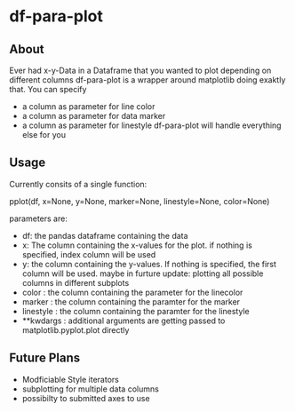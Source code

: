 # df-para-plot
## About
Ever had x-y-Data in a Dataframe that you wanted to plot depending on different columns
df-para-plot is a wrapper around matplotlib doing exaktly that. You can specify
* a column as parameter for line color
* a column as parameter for data marker
* a column as parameter for linestyle
df-para-plot will handle everything else for you

## Usage

Currently consits of a single function:

pplot(df, x=None, y=None, marker=None, linestyle=None, color=None)

parameters are:
 *  df: the pandas dataframe containing the data
 *  x: The column containing the x-values for the plot. if nothing is specified, index column will be used
 *  y: the column containing the y-values. If nothing is specified, the first column will be used.
       maybe in furture update: plotting all possible columns in different subplots
 *  color : the column containing the parameter for the linecolor
 *  marker : the column containing the paramter for the marker
 *  linestyle : the column containing the paramter for the linestyle
 *  **kwdargs : additional arguments are getting passed to matplotlib.pyplot.plot directly

## Future Plans
  * Modficiable Style iterators
  * subplotting for multiple data columns
  * possibilty to submitted axes to use

